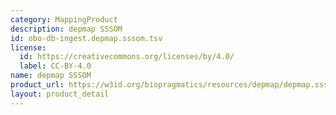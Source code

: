 ```yaml
---
category: MappingProduct
description: depmap SSSOM
id: obo-db-ingest.depmap.sssom.tsv
license:
  id: https://creativecommons.org/licenses/by/4.0/
  label: CC-BY-4.0
name: depmap SSSOM
product_url: https://w3id.org/biopragmatics/resources/depmap/depmap.sssom.tsv
layout: product_detail
---
```

